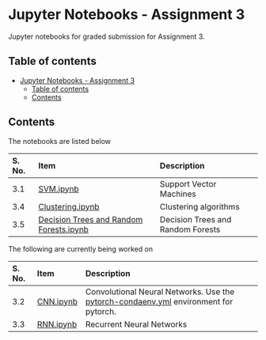 # Jupyter Notebooks - Assignment 3

Jupyter notebooks for graded submission for Assignment 3.

## Table of contents

- [Jupyter Notebooks - Assignment 3](#jupyter-notebooks---assignment-3)
    - [Table of contents](#table-of-contents)
    - [Contents](#contents)

## Contents

The notebooks are listed below

| S. No. | Item | Description |
| :--- | :--- | :--- |
| 3.1 | [SVM.ipynb](./SVM.ipynb) | Support Vector Machines |
| 3.4 | [Clustering.ipynb](./Clustering.ipynb) | Clustering algorithms |
| 3.5 | [Decision Trees and Random Forests.ipynb](./Decision%20Trees%20and%20Random%20Forests.ipynb) | Decision Trees and Random Forests |

The following are currently being worked on

| S. No. | Item | Description |
| :--- | :--- | :--- |
| 3.2 | [CNN.ipynb](./CNN.ipynb) | Convolutional Neural Networks. Use the [pytorch-condaenv.yml](./pytorch-condaenv.yml) environment for pytorch. |
| 3.3 | [RNN.ipynb](./RNN.ipynb) | Recurrent Neural Networks |

